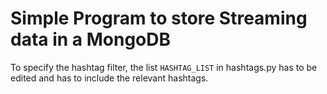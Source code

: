  # Simple Program to store Streaming data in a MongoDB

 To specify the hashtag filter, the list `HASHTAG_LIST` in hashtags.py has to be edited and has to include the relevant hashtags. 